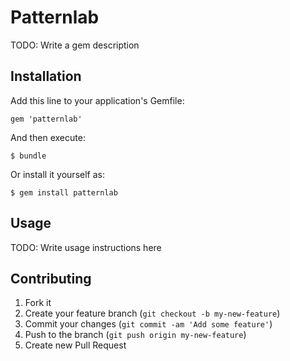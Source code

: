 # Patternlab

TODO: Write a gem description

## Installation

Add this line to your application's Gemfile:

    gem 'patternlab'

And then execute:

    $ bundle

Or install it yourself as:

    $ gem install patternlab

## Usage

TODO: Write usage instructions here

## Contributing

1. Fork it
2. Create your feature branch (`git checkout -b my-new-feature`)
3. Commit your changes (`git commit -am 'Add some feature'`)
4. Push to the branch (`git push origin my-new-feature`)
5. Create new Pull Request
